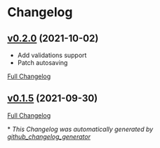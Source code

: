 # Changelog

## [v0.2.0](https://github.com/mansakondo/activemodel-embedding/tree/v0.2.0) (2021-10-02)
- Add validations support
- Patch autosaving

[Full Changelog](https://github.com/mansakondo/activemodel-embedding/compare/v0.1.5...v0.2.0)

## [v0.1.5](https://github.com/mansakondo/activemodel-embedding/tree/v0.1.5) (2021-09-30)

[Full Changelog](https://github.com/mansakondo/activemodel-embedding/compare/11b0d2d634fc24a5371c0bb3542dd1c7aaa2a7df...v0.1.5)



\* *This Changelog was automatically generated by [github_changelog_generator](https://github.com/github-changelog-generator/github-changelog-generator)*
